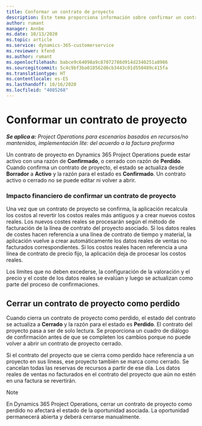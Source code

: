 ```yaml
---
title: Conformar un contrato de proyecto
description: Este tema proporciona información sobre confirmar un contrato en Project Operations.
author: rumant
manager: Annbe
ms.date: 10/13/2020
ms.topic: article
ms.service: dynamics-365-customerservice
ms.reviewer: kfend
ms.author: rumant
ms.openlocfilehash: babce9c64098a9c87072786d914d2340251a8986
ms.sourcegitcommit: 5c4c9bf3ba018562d6cb3443c01d550489c415fa
ms.translationtype: HT
ms.contentlocale: es-ES
ms.lasthandoff: 10/16/2020
ms.locfileid: "4085268"
---
```

# <a name="confirm-a-project-contract"></a>Conformar un contrato de proyecto

_**Se aplica a:** Project Operations para escenarios basados en recursos/no mantenidos, implementación lite: del acuerdo a la factura proforma_

Un contrato de proyecto en Dynamics 365 Project Operations puede estar activo con una razón de **Confirmado**, o cerrado con razón de **Perdido**. Cuando confirma un contrato de proyecto, el estado se actualiza desde **Borrador** a **Activo** y la razón para el estado es **Confirmado**. Un contrato activo o cerrado no se puede editar ni volver a abrir. 

### <a name="financial-impact-of-confirming-a-project-contract"></a>Impacto financiero de confirmar un contrato de proyecto

Una vez que un contrato de proyecto se confirma, la aplicación recalcula los costos al revertir los costos reales más antiguos y a crear nuevos costos reales. Los nuevos costes reales se procesarán según el método de facturación de la línea de contrato del proyecto asociado. Si los datos reales de costes hacen referencia a una línea de contrato de tiempo y material, la aplicación vuelve a crear automáticamente los datos reales de ventas no facturados correspondientes. Si los costos reales hacen referencia a una línea de contrato de precio fijo, la aplicación deja de procesar los costos reales.

Los límites que no deben excederse, la configuración de la valoración y el precio y el coste de los datos reales se evalúan y luego se actualizan como parte del proceso de confirmaciones.

## <a name="close-a-project-contract-as-lost"></a>Cerrar un contrato de proyecto como perdido

Cuando cierra un contrato de proyecto como perdido, el estado del contrato se actualiza a **Cerrado** y la razón para el estado es **Perdido**. El contrato del proyecto pasa a ser de solo lectura. Se proporciona un cuadro de diálogo de confirmación antes de que se completen los cambios porque no puede volver a abrir un contrato de proyecto cerrado.

Si el contrato del proyecto que se cierra como perdido hace referencia a un proyecto en sus líneas, ese proyecto también se marca como cerrado. Se cancelan todas las reservas de recursos a partir de ese día. Los datos reales de ventas no facturados en el contrato del proyecto que aún no estén en una factura se revertirán.

> [!NOTE]
> En Dynamics 365 Project Operations, cerrar un contrato de proyecto como perdido no afectará el estado de la oportunidad asociada. La oportunidad permanecerá abierta y deberá cerrarse manualmente.
